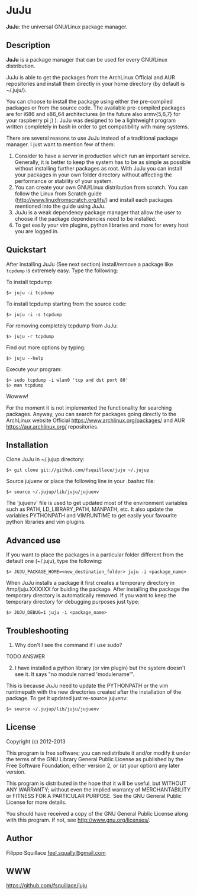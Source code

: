 # JuJu
**JuJu**: the universal GNU/Linux package manager.

## Description
**JuJu** is a package manager that can be used for every GNU/Linux distribution.

JuJu is able to get the packages from the ArchLinux Official and AUR repositories and install them
directly in your home directory (by default is ~/.juju/).

You can choose to install the package using either the pre-compiled packages or from the source code. The available
pre-compiled packages are for i686 and x86\_64 architectures (in the future also armv{5,6,7} for your raspberry pi ;) ).
JuJu was designed to be a lightweight program written completely in bash in order to get compatibility with many systems.

There are several reasons to use JuJu instead of a traditional package manager. I just want to mention few of them:

1. Consider to have a server in production which run an important service. Generally,
    it is better to keep the system has to be as simple as possible without installing further packages as root.
    With JuJu you can install your packages in your own folder directory without affecting the performance or stability of your
    system.
2. You can create your own GNU/Linux distribution from scratch. You can follow the Linux from Scratch guide
    (http://www.linuxfromscratch.org/lfs/) and install each packages mentioned into the guide using JuJu.
3. JuJu is a weak dependency package manager that allow the user to choose if the package dependencies need to be installed.
4. To get easily your vim plugins, python libraries and more for every host you are logged in.

## Quickstart
After installing JuJu (See next section) install/remove a package like `tcpdump` is extremely easy.
Type the following:

To install tcpdump:

    $> juju -i tcpdump

To install tcpdump starting from the source code:

    $> juju -i -s tcpdump

For removing completely tcpdump from JuJu:

    $> juju -r tcpdump

Find out more options by typing:

    $> juju --help

Execute your program:

    $> sudo tcpdump -i wlan0 'tcp and dst port 80'
    $> man tcpdump

Wowww!

For the moment it is not implemented the functionality for searching packages. Anyway, you can search for
packages going directly to the ArchLinux website Official https://www.archlinux.org/packages/ and AUR
https://aur.archlinux.org/ repositories.

## Installation
Clone JuJu in ~/.jujup directory:

    $> git clone git://github.com/fsquillace/juju ~/.jujup

Source jujuenv or place the following line in your .bashrc file:

    $> source ~/.jujup/lib/juju/jujuenv

The 'jujuenv' file is used to get updated most of the environment variables such as PATH, LD\_LIBRARY\_PATH,
    MANPATH, etc. It also update the variables PYTHONPATH and VIMRUNTIME to get easily your favourite python libraries and
    vim plugins.

## Advanced use
If you want to place the packages in a particular folder different from the default one (~/.juju),
   type the following:

    $> JUJU_PACKAGE_HOME=<new_destination_folder> juju -i <package_name>

When JuJu installs a package it first creates a temporary directory in /tmp/juju.XXXXXX for buiding the package.
After installing the package the temporary directory is automatically removed. If you want to keep the temporary directory for debugging
purposes just type:

    $> JUJU_DEBUG=1 juju -i <package_name>

## Troubleshooting

1. Why don't I see the command if I use sudo?

TODO ANSWER

2. I have installed a python library (or vim plugin) but the system doesn't see it. It says "no module named 'modulename'".

This is because JuJu need to update the PYTHONPATH or the vim runtimepath with the new directories created after the
installation of the package.
To get it updated just re-source jujuenv:

    $> source ~/.jujup/lib/juju/jujuenv

## License
Copyright (c) 2012-2013

This program is free software; you can redistribute it and/or modify it
under the terms of the GNU Library General Public License as published
by the Free Software Foundation; either version 2, or (at your option)
any later version.

This program is distributed in the hope that it will be useful,
but WITHOUT ANY WARRANTY; without even the implied warranty of
MERCHANTABILITY or FITNESS FOR A PARTICULAR PURPOSE.  See the
GNU General Public License for more details.

You should have received a copy of the GNU General Public License
along with this program.  If not, see <http://www.gnu.org/licenses/>.

## Author
Filippo Squillace <feel.squally@gmail.com>

## WWW
https://github.com/fsquillace/juju
